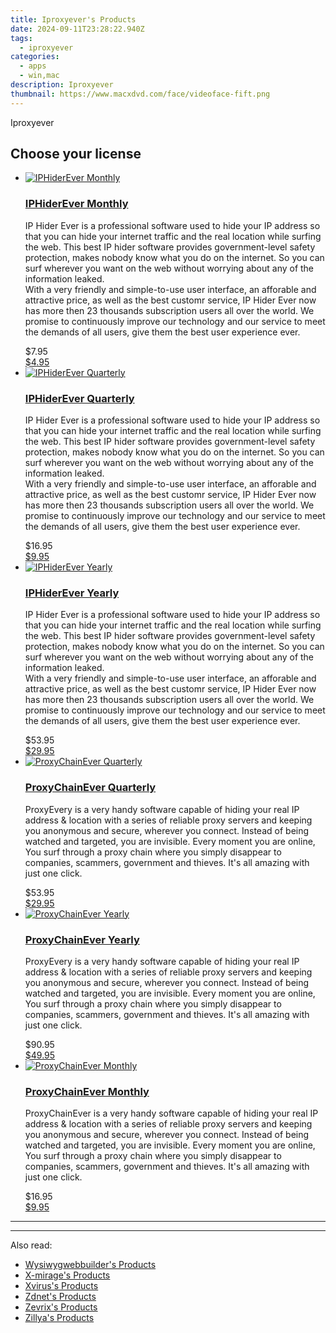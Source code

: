 ```yaml
---
title: Iproxyever's Products
date: 2024-09-11T23:28:22.940Z
tags: 
  - iproxyever
categories: 
  - apps
  - win,mac
description: Iproxyever
thumbnail: https://www.macxdvd.com/face/videoface-fift.png
---
```


Iproxyever

<!--__INIT__BEGIN__TAG__PRODUCTS__LIST__-->
<!--__INIT__END__TAG__PRODUCTS__LIST__-->

<!--__INIT__BEGIN__TAG__FEED_PRODUCTS__LIST__-->
## Choose your license

<div class="home-content-container">
  <ul class="home-article-list">
    <li class="home-article-item flex flex-row feedProduct">
      <div class="basis-1/3 lg:basis-1/4 xl:basis-1/5 relative flex justify-center items-center overflow-hidden">
                <a href="https://secure.2checkout.com/order/cart.php?PRODS=4620052&amp;QTY=1&amp;AFFILIATE=108875" class="w-24 h-24 md:w-28 md:h-28 lg:w-32 lg:h-32 xl:w-42 xl:h-42 max-w-24 max-h-24 md:max-w-28 md:max-h-28 lg:max-w-32 lg:max-h-32 xl:max-w-42 xl:max-h-42 -pt-2">
          <img src="https://secure.2checkout.com/images/merchant/138163901f4859c9601f08cfa428efe1/products/iphiderever_Screenshot1.jpg" alt="IPHiderEver Monthly" class="relative w-full h-full rounded-full object-cover dark:brightness-75 -mt-4 p-4">
        </a>
              </div>
      <div class="flex flex-col gap-5 px-7 pb-7 basis-2/3 lg:basis-3/4 xl:basis-4/5  pt-5">
        <h3 class="home-article-title"><a href="https://secure.2checkout.com/order/cart.php?PRODS=4620052&amp;QTY=1&amp;AFFILIATE=108875">IPHiderEver Monthly</a></h3>
        <div class="home-article-content markdown-body">
                  <html><head></head><body><p>
	IP Hider Ever is a professional software used to hide your IP address so that you can hide your internet traffic and the real location while surfing the web. This best IP hider software provides government-level safety protection, makes nobody know what you do on the internet. So you can surf wherever you want on the web without worrying about any of the information leaked.<br>
	With a very friendly and simple-to-use user interface, an afforable and attractive price, as well as the best customr service, IP Hider Ever now has more then 23 thousands subscription users all over the world. We promise to continuously improve our technology and our service to meet the demands of all users, give them the best user experience ever.</p></body></html>                </div>
        <div class="flex flex-row feedProduct-Price">
          <div class="feedProduct-Price--Old">
            <span class="feedProduct-Price--Currency">$</span>7<span class="feedProduct-Price--Cents">.95</span>
          </div>
          <div class="">
            <a href="https://secure.2checkout.com/order/cart.php?PRODS=4620052&amp;QTY=1&amp;AFFILIATE=108875">
            <span class="feedProduct-Price--Currency">$</span>4<span class="feedProduct-Price--Cents">.95</span>
            </a>
          </div>
        </div>
      </div>
    </li>
    <li class="home-article-item flex flex-row feedProduct">
      <div class="basis-1/3 lg:basis-1/4 xl:basis-1/5 relative flex justify-center items-center overflow-hidden">
                <a href="https://secure.2checkout.com/order/cart.php?PRODS=4620053&amp;QTY=1&amp;AFFILIATE=108875" class="w-24 h-24 md:w-28 md:h-28 lg:w-32 lg:h-32 xl:w-42 xl:h-42 max-w-24 max-h-24 md:max-w-28 md:max-h-28 lg:max-w-32 lg:max-h-32 xl:max-w-42 xl:max-h-42 -pt-2">
          <img src="https://secure.2checkout.com/images/merchant/138163901f4859c9601f08cfa428efe1/products/1_iphiderever_Screenshot1.jpg" alt="IPHiderEver Quarterly" class="relative w-full h-full rounded-full object-cover dark:brightness-75 -mt-4 p-4">
        </a>
              </div>
      <div class="flex flex-col gap-5 px-7 pb-7 basis-2/3 lg:basis-3/4 xl:basis-4/5  pt-5">
        <h3 class="home-article-title"><a href="https://secure.2checkout.com/order/cart.php?PRODS=4620053&amp;QTY=1&amp;AFFILIATE=108875">IPHiderEver Quarterly</a></h3>
        <div class="home-article-content markdown-body">
                  <html><head></head><body><p>
	IP Hider Ever is a professional software used to hide your IP address so that you can hide your internet traffic and the real location while surfing the web. This best IP hider software provides government-level safety protection, makes nobody know what you do on the internet. So you can surf wherever you want on the web without worrying about any of the information leaked.<br>
	With a very friendly and simple-to-use user interface, an afforable and attractive price, as well as the best customr service, IP Hider Ever now has more then 23 thousands subscription users all over the world. We promise to continuously improve our technology and our service to meet the demands of all users, give them the best user experience ever.</p></body></html>                </div>
        <div class="flex flex-row feedProduct-Price">
          <div class="feedProduct-Price--Old">
            <span class="feedProduct-Price--Currency">$</span>16<span class="feedProduct-Price--Cents">.95</span>
          </div>
          <div class="">
            <a href="https://secure.2checkout.com/order/cart.php?PRODS=4620053&amp;QTY=1&amp;AFFILIATE=108875">
            <span class="feedProduct-Price--Currency">$</span>9<span class="feedProduct-Price--Cents">.95</span>
            </a>
          </div>
        </div>
      </div>
    </li>
    <li class="home-article-item flex flex-row feedProduct">
      <div class="basis-1/3 lg:basis-1/4 xl:basis-1/5 relative flex justify-center items-center overflow-hidden">
                <a href="https://secure.2checkout.com/order/cart.php?PRODS=4620055&amp;QTY=1&amp;AFFILIATE=108875" class="w-24 h-24 md:w-28 md:h-28 lg:w-32 lg:h-32 xl:w-42 xl:h-42 max-w-24 max-h-24 md:max-w-28 md:max-h-28 lg:max-w-32 lg:max-h-32 xl:max-w-42 xl:max-h-42 -pt-2">
          <img src="https://secure.2checkout.com/images/merchant/138163901f4859c9601f08cfa428efe1/products/2_iphiderever_Screenshot1.jpg" alt="IPHiderEver Yearly" class="relative w-full h-full rounded-full object-cover dark:brightness-75 -mt-4 p-4">
        </a>
              </div>
      <div class="flex flex-col gap-5 px-7 pb-7 basis-2/3 lg:basis-3/4 xl:basis-4/5  pt-5">
        <h3 class="home-article-title"><a href="https://secure.2checkout.com/order/cart.php?PRODS=4620055&amp;QTY=1&amp;AFFILIATE=108875">IPHiderEver Yearly</a></h3>
        <div class="home-article-content markdown-body">
                  <html><head></head><body><p>
	IP Hider Ever is a professional software used to hide your IP address so that you can hide your internet traffic and the real location while surfing the web. This best IP hider software provides government-level safety protection, makes nobody know what you do on the internet. So you can surf wherever you want on the web without worrying about any of the information leaked.<br>
	With a very friendly and simple-to-use user interface, an afforable and attractive price, as well as the best customr service, IP Hider Ever now has more then 23 thousands subscription users all over the world. We promise to continuously improve our technology and our service to meet the demands of all users, give them the best user experience ever.</p></body></html>                </div>
        <div class="flex flex-row feedProduct-Price">
          <div class="feedProduct-Price--Old">
            <span class="feedProduct-Price--Currency">$</span>53<span class="feedProduct-Price--Cents">.95</span>
          </div>
          <div class="">
            <a href="https://secure.2checkout.com/order/cart.php?PRODS=4620055&amp;QTY=1&amp;AFFILIATE=108875">
            <span class="feedProduct-Price--Currency">$</span>29<span class="feedProduct-Price--Cents">.95</span>
            </a>
          </div>
        </div>
      </div>
    </li>
    <li class="home-article-item flex flex-row feedProduct">
      <div class="basis-1/3 lg:basis-1/4 xl:basis-1/5 relative flex justify-center items-center overflow-hidden">
                <a href="https://secure.2checkout.com/order/cart.php?PRODS=4620044&amp;QTY=1&amp;AFFILIATE=108875" class="w-24 h-24 md:w-28 md:h-28 lg:w-32 lg:h-32 xl:w-42 xl:h-42 max-w-24 max-h-24 md:max-w-28 md:max-h-28 lg:max-w-32 lg:max-h-32 xl:max-w-42 xl:max-h-42 -pt-2">
          <img src="https://secure.2checkout.com/images/merchant/138163901f4859c9601f08cfa428efe1/products/software1.png" alt="ProxyChainEver Quarterly" class="relative w-full h-full rounded-full object-cover dark:brightness-75 -mt-4 p-4">
        </a>
              </div>
      <div class="flex flex-col gap-5 px-7 pb-7 basis-2/3 lg:basis-3/4 xl:basis-4/5  pt-5">
        <h3 class="home-article-title"><a href="https://secure.2checkout.com/order/cart.php?PRODS=4620044&amp;QTY=1&amp;AFFILIATE=108875">ProxyChainEver Quarterly</a></h3>
        <div class="home-article-content markdown-body">
                  <html><head></head><body><p>
	ProxyEvery is a very handy software capable of hiding your real IP address &amp; location with a series of reliable proxy servers and keeping you anonymous and secure, wherever you connect. Instead of being watched and targeted, you are invisible. Every moment you are online, You surf through a proxy chain where you simply disappear to companies, scammers, government and thieves. It's all amazing with just one click.</p></body></html>                </div>
        <div class="flex flex-row feedProduct-Price">
          <div class="feedProduct-Price--Old">
            <span class="feedProduct-Price--Currency">$</span>53<span class="feedProduct-Price--Cents">.95</span>
          </div>
          <div class="">
            <a href="https://secure.2checkout.com/order/cart.php?PRODS=4620044&amp;QTY=1&amp;AFFILIATE=108875">
            <span class="feedProduct-Price--Currency">$</span>29<span class="feedProduct-Price--Cents">.95</span>
            </a>
          </div>
        </div>
      </div>
    </li>
    <li class="home-article-item flex flex-row feedProduct">
      <div class="basis-1/3 lg:basis-1/4 xl:basis-1/5 relative flex justify-center items-center overflow-hidden">
                <a href="https://secure.2checkout.com/order/cart.php?PRODS=4620048&amp;QTY=1&amp;AFFILIATE=108875" class="w-24 h-24 md:w-28 md:h-28 lg:w-32 lg:h-32 xl:w-42 xl:h-42 max-w-24 max-h-24 md:max-w-28 md:max-h-28 lg:max-w-32 lg:max-h-32 xl:max-w-42 xl:max-h-42 -pt-2">
          <img src="https://secure.2checkout.com/images/merchant/138163901f4859c9601f08cfa428efe1/products/1_software1.png" alt="ProxyChainEver Yearly" class="relative w-full h-full rounded-full object-cover dark:brightness-75 -mt-4 p-4">
        </a>
              </div>
      <div class="flex flex-col gap-5 px-7 pb-7 basis-2/3 lg:basis-3/4 xl:basis-4/5  pt-5">
        <h3 class="home-article-title"><a href="https://secure.2checkout.com/order/cart.php?PRODS=4620048&amp;QTY=1&amp;AFFILIATE=108875">ProxyChainEver Yearly</a></h3>
        <div class="home-article-content markdown-body">
                  <html><head></head><body><p>
	ProxyEvery is a very handy software capable of hiding your real IP address &amp; location with a series of reliable proxy servers and keeping you anonymous and secure, wherever you connect. Instead of being watched and targeted, you are invisible. Every moment you are online, You surf through a proxy chain where you simply disappear to companies, scammers, government and thieves. It's all amazing with just one click.</p></body></html>                </div>
        <div class="flex flex-row feedProduct-Price">
          <div class="feedProduct-Price--Old">
            <span class="feedProduct-Price--Currency">$</span>90<span class="feedProduct-Price--Cents">.95</span>
          </div>
          <div class="">
            <a href="https://secure.2checkout.com/order/cart.php?PRODS=4620048&amp;QTY=1&amp;AFFILIATE=108875">
            <span class="feedProduct-Price--Currency">$</span>49<span class="feedProduct-Price--Cents">.95</span>
            </a>
          </div>
        </div>
      </div>
    </li>
    <li class="home-article-item flex flex-row feedProduct">
      <div class="basis-1/3 lg:basis-1/4 xl:basis-1/5 relative flex justify-center items-center overflow-hidden">
                <a href="https://secure.2checkout.com/order/cart.php?PRODS=4619902&amp;QTY=1&amp;AFFILIATE=108875" class="w-24 h-24 md:w-28 md:h-28 lg:w-32 lg:h-32 xl:w-42 xl:h-42 max-w-24 max-h-24 md:max-w-28 md:max-h-28 lg:max-w-32 lg:max-h-32 xl:max-w-42 xl:max-h-42 -pt-2">
          <img src="https://thmb.techidaily.com/056b5dc5bf38553fc5e62980ac558058cdfef6fae043dca04e140a16eeec969f.jpg" alt="ProxyChainEver Monthly" class="relative w-full h-full rounded-full object-cover dark:brightness-75 -mt-4 p-4">
        </a>
              </div>
      <div class="flex flex-col gap-5 px-7 pb-7 basis-2/3 lg:basis-3/4 xl:basis-4/5  pt-5">
        <h3 class="home-article-title"><a href="https://secure.2checkout.com/order/cart.php?PRODS=4619902&amp;QTY=1&amp;AFFILIATE=108875">ProxyChainEver Monthly</a></h3>
        <div class="home-article-content markdown-body">
                  <html><head></head><body><p>
	ProxyChainEver is a very handy software capable of hiding your real IP address &amp; location with a series of reliable proxy servers and keeping you anonymous and secure, wherever you connect. Instead of being watched and targeted, you are invisible. Every moment you are online, You surf through a proxy chain where you simply disappear to companies, scammers, government and thieves. It's all amazing with just one click.</p></body></html>                </div>
        <div class="flex flex-row feedProduct-Price">
          <div class="feedProduct-Price--Old">
            <span class="feedProduct-Price--Currency">$</span>16<span class="feedProduct-Price--Cents">.95</span>
          </div>
          <div class="">
            <a href="https://secure.2checkout.com/order/cart.php?PRODS=4619902&amp;QTY=1&amp;AFFILIATE=108875">
            <span class="feedProduct-Price--Currency">$</span>9<span class="feedProduct-Price--Cents">.95</span>
            </a>
          </div>
        </div>
      </div>
    </li>
  </ul>
</div>

<hr><!--__INIT__END__TAG__FEED_PRODUCTS__LIST__-->

<hr>

<ins class="adsbygoogle"
      style="display:block"
      data-ad-client="ca-pub-7571918770474297"
      data-ad-slot="8358498916"
      data-ad-format="auto"
      data-full-width-responsive="true"></ins>

<span class="atpl-alsoreadstyle">Also read:</span>
<div><ul>
<li><a href="https://tools.techidaily.com/wysiwygwebbuilder/products/"><u>Wysiwygwebbuilder's Products</u></a></li>
<li><a href="https://tools.techidaily.com/x-mirage/products/"><u>X-mirage's Products</u></a></li>
<li><a href="https://tools.techidaily.com/xvirus/products/"><u>Xvirus's Products</u></a></li>
<li><a href="https://tools.techidaily.com/zdnet/products/"><u>Zdnet's Products</u></a></li>
<li><a href="https://tools.techidaily.com/zevrix/products/"><u>Zevrix's Products</u></a></li>
<li><a href="https://tools.techidaily.com/zillya/products/"><u>Zillya's Products</u></a></li>
</ul></div>

